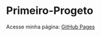 # Primeiro-Progeto
Acesse minha página: [GitHub Pages]([https://eduardosantos-2020.github.io/meu-projeto/](https://eduardosantos-2020.github.io/Primeiro-Progeto/))

